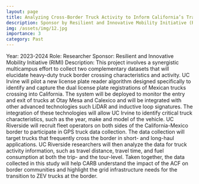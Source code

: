 ```yaml
---
layout: page
title: Analyzing Cross-Border Truck Activity to Inform California’s Transition to Zero-Emission Trucks
description: Sponsor by Resilient and Innovative Mobility Initiative (RIMI)
img: /assets/img/12.jpg
importance: 3
category: Past
---
```


Year: 2023-2024
Role: Researcher
Sponsor: Resilient and Innovative Mobility Initiative (RIMI)
Description: This project involves a synergistic multicampus effort to collect two complementary datasets that will elucidate heavy-duty truck border crossing characteristics and activity. UC Irvine will pilot a new license plate reader algorithm designed specifically to identify and capture the dual license plate registrations of Mexican trucks crossing into California. The system will be deployed to monitor the entry and exit of trucks at Otay Mesa and Calexico and will be integrated with other advanced technologies such LiDAR and inductive loop signatures. The integration of these technologies will allow UC Irvine to identify critical truck characteristics, such as the year, make and model of the vehicle. UC Riverside will recruit fleet operators on both sides of the California-Mexico border to participate in GPS truck data collection. The data collection will target trucks that frequently cross the border in short- and long-haul applications. UC Riverside researchers will then analyze the data for truck activity information, such as travel distance, travel time, and fuel consumption at both the trip- and the tour-level. Taken together, the data collected in this study will help CARB understand the impact of the ACF on border communities and highlight the grid infrastructure needs for the transition to ZEV trucks at the border.
